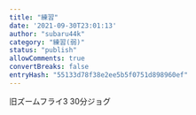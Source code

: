 ```yaml
---
title: "練習"
date: '2021-09-30T23:01:13'
author: "subaru44k"
category: "練習(弱)"
status: "publish"
allowComments: true
convertBreaks: false
entryHash: "55133d78f38e2ee5b5f0751d898960ef"
---
```

旧ズームフライ3
30分ジョグ
